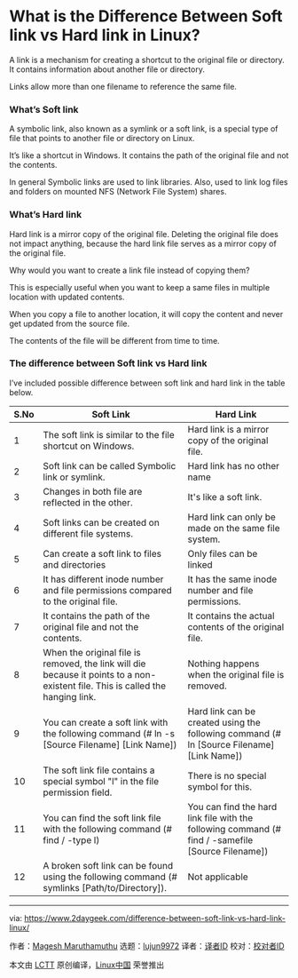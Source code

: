 [#]: collector: (lujun9972)
[#]: translator: ( )
[#]: reviewer: ( )
[#]: publisher: ( )
[#]: url: ( )
[#]: subject: (What is the Difference Between Soft link vs Hard link in Linux?)
[#]: via: (https://www.2daygeek.com/difference-between-soft-link-vs-hard-link-linux/)
[#]: author: (Magesh Maruthamuthu https://www.2daygeek.com/author/magesh/)

What is the Difference Between Soft link vs Hard link in Linux?
======

A link is a mechanism for creating a shortcut to the original file or directory. It contains information about another file or directory.

Links allow more than one filename to reference the same file.

### What’s Soft link

A symbolic link, also known as a symlink or a soft link, is a special type of file that points to another file or directory on Linux.

It’s like a shortcut in Windows. It contains the path of the original file and not the contents.

In general Symbolic links are used to link libraries. Also, used to link log files and folders on mounted NFS (Network File System) shares.

### What’s Hard link

Hard link is a mirror copy of the original file. Deleting the original file does not impact anything, because the hard link file serves as a mirror copy of the original file.

Why would you want to create a link file instead of copying them?

This is especially useful when you want to keep a same files in multiple location with updated contents.

When you copy a file to another location, it will copy the content and never get updated from the source file.

The contents of the file will be different from time to time.

### The difference between Soft link vs Hard link

I’ve included possible difference between soft link and hard link in the table below.

S.No | Soft Link | Hard Link
---|---|---
1 | The soft link is similar to the file shortcut on Windows. | Hard link is a mirror copy of the original file.
2 | Soft link can be called Symbolic link or symlink. | Hard link has no other name
3 | Changes in both file are reflected in the other. | It's like a soft link.
4 | Soft links can be created on different file systems. | Hard link can only be made on the same file system.
5 | Can create a soft link to files and directories | Only files can be linked
6 | It has different inode number and file permissions compared to the original file. | It has the same inode number and file permissions.
7 | It contains the path of the original file and not the contents. | It contains the actual contents of the original file.
8 | When the original file is removed, the link will die because it points to a non-existent file. This is called the hanging link. | Nothing happens when the original file is removed.
9 | You can create a soft link with the following command (# ln -s [Source Filename] [Link Name]) | Hard link can be created using the following command (# ln [Source Filename] [Link Name])
10 | The soft link file contains a special symbol "l" in the file permission field. | There is no special symbol for this.
11 | You can find the soft link file with the following command (# find / -type l) | You can find the hard link file with the following command (# find / -samefile [Source Filename])
12 | A broken soft link can be found using the following command (# symlinks [Path/to/Directory]). | Not applicable
--------------------------------------------------------------------------------

via: https://www.2daygeek.com/difference-between-soft-link-vs-hard-link-linux/

作者：[Magesh Maruthamuthu][a]
选题：[lujun9972][b]
译者：[译者ID](https://github.com/译者ID)
校对：[校对者ID](https://github.com/校对者ID)

本文由 [LCTT](https://github.com/LCTT/TranslateProject) 原创编译，[Linux中国](https://linux.cn/) 荣誉推出

[a]: https://www.2daygeek.com/author/magesh/
[b]: https://github.com/lujun9972
